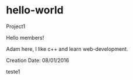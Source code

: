 # hello-world
Project1

Hello members!

Adam here, I like c++ and learn web-development.

Creation Date: 08/01/2016

teste1
